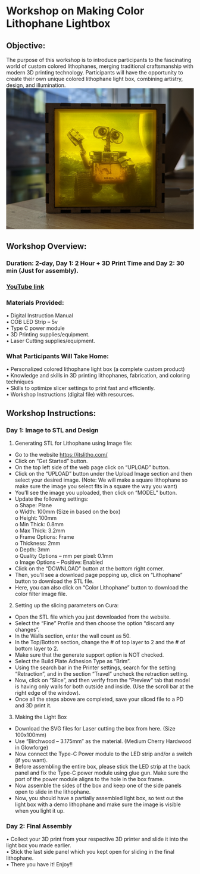 # Workshop on Making Color Lithophane Lightbox
## Objective:
The purpose of this workshop is to introduce participants to the fascinating world of custom colored lithophanes, merging traditional craftsmanship with modern 3D printing technology. Participants will have the opportunity to create their own unique colored lithophane light box, combining artistry, design, and illumination.  
![alt text](https://github.com/zaayush/Prototyping-Lab-Workshop/blob/main/LithoLightBox.jpg)
## Workshop Overview:
### Duration: 2-day, Day 1: 2 Hour + 3D Print Time and Day 2: 30 min (Just for assembly).  
### [YouTube link](https://www.youtube.com/watch?v=4FvtQOHzus4&t=181s)  
### Materials Provided:  
•	Digital Instruction Manual   
•	COB LED Strip – 5v  
•	Type C power module  
•	3D Printing supplies/equipment.  
•	Laser Cutting supplies/equipment.  
### What Participants Will Take Home:  
•	Personalized colored lithophane light box (a complete custom product)  
•	Knowledge and skills in 3D printing lithophanes, fabrication, and coloring techniques  
•	Skills to optimize slicer settings to print fast and efficiently.  
•	Workshop Instructions (digital file) with resources.  
## Workshop Instructions:  
### Day 1: Image to STL and Design   
1.	Generating STL for Lithophane using Image file:  
-	Go to the website https://itslitho.com/  
-	Click on “Get Started” button.  
-	On the top left side of the web page click on “UPLOAD” button.  
-	Click on the “UPLOAD” button under the Upload Image section and then select your desired image. (Note: We will make a square lithophane so make sure the image you select fits in a square the way you want)  
-	You’ll see the image you uploaded, then click on “MODEL” button.  
-	Update the following settings:  
o	Shape: Plane  
o	Width: 100mm (Size in based on the box)  
o	Height: 100mm  
o	Min Thick: 0.8mm  
o	Max Thick: 3.2mm  
o	Frame Options: Frame  
o	Thickness: 2mm  
o	Depth: 3mm  
o	Quality Options – mm per pixel: 0.1mm  
o	Image Options – Positive: Enabled  
-	Click on the “DOWNLOAD” button at the bottom right corner.  
-	Then, you’ll see a download page popping up, click on “Lithophane” button to download the STL file.  
-	Here, you can also click on “Color Lithophane” button to download the color filter image file.  

2.	Setting up the slicing parameters on Cura:  
-	Open the STL file which you just downloaded from the website.  
-	Select the “Fine” Profile and then choose the option “discard any changes”.  
-	In the Walls section, enter the wall count as 50.  
-	In the Top/Bottom section, change the # of top layer to 2 and the # of bottom layer to 2.  
-	Make sure that the generate support option is NOT checked.  
-	Select the Build Plate Adhesion Type as “Brim”.  
-	Using the search bar in the Printer settings, search for the setting “Retraction”, and in the section “Travel” uncheck the retraction setting.  
-	Now, click on “Slice”, and then verify from the “Preview” tab that model is having only walls for both outside and inside. (Use the scroll bar at the right edge of the window).  
-	Once all the steps above are completed, save your sliced file to a PD and 3D print it.  
 
3.	Making the Light Box  
-	Download the SVG files for Laser cutting the box from here. (Size 100x100mm)  
-	Use “Birchwood – 3.175mm” as the material. (Medium Cherry Hardwood in Glowforge)  
-	Now connect the Type-C Power module to the LED strip and/or a switch (if you want).  
-	Before assembling the entire box, please stick the LED strip at the back panel and fix the Type-C power module using glue gun. Make sure the port of the power module aligns to the hole in the box frame.   
-	Now assemble the sides of the box and keep one of the side panels open to slide in the lithophane.   
-	Now, you should have a partially assembled light box, so test out the light box with a demo lithophane and make sure the image is visible when you light it up.  
### Day 2: Final Assembly   
•	Collect your 3D print from your respective 3D printer and slide it into the light box you made earlier.  
•	Stick the last side panel which you kept open for sliding in the final lithophane.  
•	There you have it! Enjoy!!  

